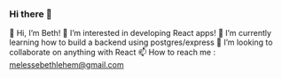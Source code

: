 ### Hi there 👋

<!--
**bethmelmtv/bethmelmtv** is a ✨ _special_ ✨ repository because its `README.md` (this file) appears on your GitHub profile.

Here are some ideas to get you started:

- 🔭 I’m currently working on ...
- 🌱 I’m currently learning ...
- 👯 I’m looking to collaborate on ...
- 🤔 I’m looking for help with ...
- 💬 Ask me about ...
- 📫 How to reach me: ...
- 😄 Pronouns: ...
- ⚡ Fun fact: blue!
-->


👋 Hi, I’m Beth!
👀 I’m interested in developing React apps!
🌱 I’m currently learning how to build a backend using postgres/express
💞️ I’m looking to collaborate on anything with React
📫 How to reach me : melessebethlehem@gmail.com
